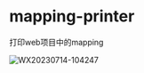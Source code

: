 # mapping-printer
打印web项目中的mapping

![WX20230714-104247](https://github.com/xi-mad/mapping-printer/assets/26453680/9ed47924-ff2f-4919-8793-7f68234d53e5)
